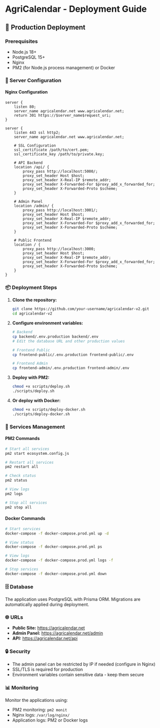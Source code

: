 # AgriCalendar - Deployment Guide

## 🚀 Production Deployment

### Prerequisites

- Node.js 18+
- PostgreSQL 15+
- Nginx
- PM2 (for Node.js process management) or Docker

### 🔧 Server Configuration

#### Nginx Configuration

```nginx
server {
    listen 80;
    server_name agricalendar.net www.agricalendar.net;
    return 301 https://$server_name$request_uri;
}

server {
    listen 443 ssl http2;
    server_name agricalendar.net www.agricalendar.net;

    # SSL Configuration
    ssl_certificate /path/to/cert.pem;
    ssl_certificate_key /path/to/private.key;

    # API Backend
    location /api/ {
        proxy_pass http://localhost:5000/;
        proxy_set_header Host $host;
        proxy_set_header X-Real-IP $remote_addr;
        proxy_set_header X-Forwarded-For $proxy_add_x_forwarded_for;
        proxy_set_header X-Forwarded-Proto $scheme;
    }

    # Admin Panel
    location /admin/ {
        proxy_pass http://localhost:3001/;
        proxy_set_header Host $host;
        proxy_set_header X-Real-IP $remote_addr;
        proxy_set_header X-Forwarded-For $proxy_add_x_forwarded_for;
        proxy_set_header X-Forwarded-Proto $scheme;
    }

    # Public Frontend
    location / {
        proxy_pass http://localhost:3000;
        proxy_set_header Host $host;
        proxy_set_header X-Real-IP $remote_addr;
        proxy_set_header X-Forwarded-For $proxy_add_x_forwarded_for;
        proxy_set_header X-Forwarded-Proto $scheme;
    }
}
```

### 📦 Deployment Steps

1. **Clone the repository:**

   ```bash
   git clone https://github.com/your-username/agricalendar-v2.git
   cd agricalendar-v2
   ```

2. **Configure environment variables:**

   ```bash
   # Backend
   cp backend/.env.production backend/.env
   # Edit the database URL and other production values

   # Frontend Public
   cp frontend-public/.env.production frontend-public/.env

   # Frontend Admin
   cp frontend-admin/.env.production frontend-admin/.env
   ```

3. **Deploy with PM2:**

   ```bash
   chmod +x scripts/deploy.sh
   ./scripts/deploy.sh
   ```

4. **Or deploy with Docker:**
   ```bash
   chmod +x scripts/deploy-docker.sh
   ./scripts/deploy-docker.sh
   ```

### 🔧 Services Management

#### PM2 Commands

```bash
# Start all services
pm2 start ecosystem.config.js

# Restart all services
pm2 restart all

# Check status
pm2 status

# View logs
pm2 logs

# Stop all services
pm2 stop all
```

#### Docker Commands

```bash
# Start services
docker-compose -f docker-compose.prod.yml up -d

# View status
docker-compose -f docker-compose.prod.yml ps

# View logs
docker-compose -f docker-compose.prod.yml logs -f

# Stop services
docker-compose -f docker-compose.prod.yml down
```

### 🗄️ Database

The application uses PostgreSQL with Prisma ORM. Migrations are automatically applied during deployment.

### 🌐 URLs

- **Public Site:** https://agricalendar.net
- **Admin Panel:** https://agricalendar.net/admin
- **API:** https://agricalendar.net/api

### 🔒 Security

- The admin panel can be restricted by IP if needed (configure in Nginx)
- SSL/TLS is required for production
- Environment variables contain sensitive data - keep them secure

### 📊 Monitoring

Monitor the applications using:

- PM2 monitoring: `pm2 monit`
- Nginx logs: `/var/log/nginx/`
- Application logs: PM2 or Docker logs
